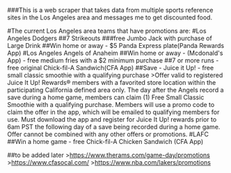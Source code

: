 ###This is a web scraper that takes data from multiple sports reference sites in the Los Angeles area and messages me to get discounted food.

#The current Los Angeles area teams that have promotions are:
    #Los Angeles Dodgers
        ##7 Strikeouts ###free Jumbo Jack with purchase of Large Drink 
        ##Win home or away - $5 Panda Express plate(Panda Rewards App)
    #Los Angeles Angels of Anaheim
        ##Win home or away - (Mcdonald's App) - free medium fries with a $2 minimum purchase
        ##7 or more runs - free original Chick-fil-A Sandwich(CFA App)
        ##Save - Juice it Up! - free small classic smoothie with a qualifying purchase
             >Offer valid to registered Juice It Up! Rewards® members with a favorited store location within the participating California defined area only. The day after the Angels record a save during a home game, members can claim (1) Free Small Classic Smoothie with a qualifying purchase. Members will use a promo code to claim the offer in the app, which will be emailed to qualifying members for use. Must download the app and register for Juice It Up! rewards prior to 6am PST the following day of a save being recorded during a home game. Offer cannot be combined with any other offers or promotions.
    #LAFC
        ##Win a home game - free Chick-fil-A Chicken Sandwich (CFA App)

##to be added later
    >https://www.therams.com/game-day/promotions
    >https://www.cfasocal.com/
    >https://www.nba.com/lakers/promotions
